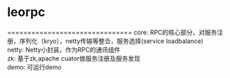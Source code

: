 # leorpc
===============================
core: RPC的核心部分，对服务注册，序列化（kryo），netty传输等整合，服务选择(service loadbalance) <br />
netty: Netty小封装，作为RPC的通讯组件 <br />
zk: 基于zk,apache cuator做服务注册及服务发现 <br />
demo: 可运行demo <br />


